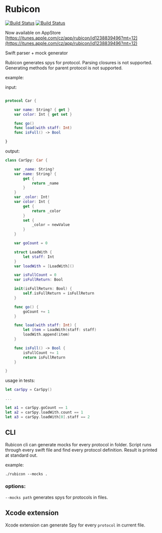 # Rubicon
[![Build Status](https://travis-ci.org/raptorxcz/Rubicon.svg?branch=master)](https://travis-ci.org/raptorxcz/Rubicon)
[![Build Status](https://codecov.io/gh/raptorxcz/Rubicon/branch/master/graph/badge.svg)](https://codecov.io/gh/raptorxcz/Rubicon)

Now available on AppStore [https://itunes.apple.com/cz/app/rubicon/id1238839496?mt=12](https://itunes.apple.com/cz/app/rubicon/id1238839496?mt=12)

Swift parser + mock generator

Rubicon generates spys for protocol. Parsing closures is not supported. Generating methods for parent protocol is not supported.

example:

input:

```swift

protocol Car {

    var name: String? { get }
    var color: Int { get set }

    func go()
    func load(with staff: Int)
    func isFull() -> Bool

}

```

output:

```swift
class CarSpy: Car {

	var _name: String?
	var name: String? {
		get {
			return _name
		}
	}
	var _color: Int!
	var color: Int {
		get {
			return _color
		}
		set {
			_color = newValue
		}
	}

	var goCount = 0

	struct LoadWith {
		let staff: Int
	}
	var loadWith = [LoadWith]()

	var isFullCount = 0
	var isFullReturn: Bool

	init(isFullReturn: Bool) {
		self.isFullReturn = isFullReturn
	}

	func go() {
		goCount += 1
	}

	func load(with staff: Int) {
		let item = LoadWith(staff: staff)
		loadWith.append(item)
	}

	func isFull() -> Bool {
		isFullCount += 1
		return isFullReturn
	}

}
```

usage in tests:
```swift
let carSpy = CarSpy()

...

let a1 = carSpy.goCount == 1
let a2 = carSpy.loadWith.count == 1
let a3 = carSpy.loadWith[0].staff == 2

```

## CLI

Rubicon cli can generate mocks for every protocol in folder. Script runs through every swift file and find every protocol definition. Result is printed at standard out.

example:
```
./rubicon --mocks .
```

### options:

`--mocks path` generates spys for protocols in files.

## Xcode extension

Xcode extension can generate Spy for every `protocol` in current file.

